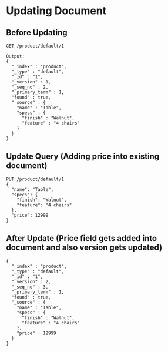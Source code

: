 # Updating Document

##  Before Updating

```
GET /product/default/1
```
```
Output: 
{
  "_index" : "product",
  "_type" : "default",
  "_id" : "1",
  "_version" : 1,
  "_seq_no" : 2,
  "_primary_term" : 1,
  "found" : true,
  "_source" : {
    "name" : "Table",
    "specs" : {
      "finish" : "Walnut",
      "feature" : "4 chairs"
    }
  }
}
```

## Update Query (Adding price into existing document)

```
PUT /product/default/1
{
  "name": "Table",
  "specs": {
    "finish": "Walnut",
    "feature": "4 chairs"
  },
  "price": 12999
}
```

## After Update (Price field gets added into document and also version gets updated)
```
{
  "_index" : "product",
  "_type" : "default",
  "_id" : "1",
  "_version" : 2,
  "_seq_no" : 3,
  "_primary_term" : 1,
  "found" : true,
  "_source" : {
    "name" : "Table",
    "specs" : {
      "finish" : "Walnut",
      "feature" : "4 chairs"
    },
    "price" : 12999
  }
}
```